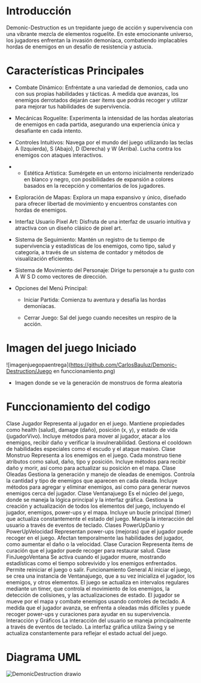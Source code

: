# Introducción

Demonic-Destruction es un trepidante juego de acción y supervivencia con una vibrante mezcla de elementos roguelite. En este emocionante universo, los jugadores enfrentan la invasión demoníaca, combatiendo implacables hordas de enemigos en un desafío de resistencia y astucia.

# Características Principales

- Combate Dinámico: Enfréntate a una variedad de demonios, cada uno con sus propias habilidades y tácticas. A medida que avanzas, los enemigos derrotados dejarán caer ítems que podrás recoger y utilizar para mejorar tus habilidades de supervivencia.
- Mecánicas Roguelite: Experimenta la intensidad de las hordas aleatorias de enemigos en cada partida, asegurando una experiencia única y desafiante en cada intento.
- Controles Intuitivos: Navega por el mundo del juego utilizando las teclas A (Izquierda), S (Abajo), D (Derecha) y W (Arriba). Lucha contra los enemigos con ataques interactivos.
- - Estética Artística: Sumérgete en un entorno inicialmente renderizado en blanco y negro, con posibilidades de expansión a colores basados en la recepción y comentarios de los jugadores.
- Exploración de Mapas: Explora un mapa expansivo y único, diseñado para ofrecer libertad de movimiento y encuentros constantes con hordas de enemigos.
- Interfaz Usuario Pixel Art: Disfruta de una interfaz de usuario intuitiva y atractiva con un diseño clásico de pixel art.
- Sistema de Seguimiento: Mantén un registro de tu tiempo de supervivencia y estadísticas de los enemigos, como tipo, salud y categoría, a través de un sistema de contador y métodos de visualización eficientes.
- Sistema de Movimiento del Personaje: Dirige tu personaje a tu gusto con A W S D como vectores de dirección.

- Opciones del Menú Principal:
  
  - Iniciar Partida: Comienza tu aventura y desafía las hordas demoníacas.

  - Cerrar Juego: Sal del juego cuando necesites un respiro de la acción.
 
 # Imagen del juego Iniciado

 ![imagenjuegopaentrega](https://github.com/CarlosBauluz/Demonic-Destruction/Juego en funccionamiento.png)

 - Imagen donde se ve la generación de monstruos de forma aleatoria

  # Funccionamiento del codigo

  Clase Jugador
  Representa al jugador en el juego.
  Mantiene propiedades como health (salud), damage (daño), posición (x, y), y estado de vida (jugadorVivo).
  Incluye métodos para mover al jugador, atacar a los enemigos, recibir daño y verificar la invulnerabilidad.
  Gestiona el cooldown de habilidades especiales como el escudo y el ataque masivo.
  Clase Monstruo
  Representa a los enemigos en el juego.
  Cada monstruo tiene atributos como salud, daño, tipo y posición.
  Incluye métodos para recibir daño y morir, así como para actualizar su posición en el mapa.
  Clase Oleadas
  Gestiona la generación y manejo de oleadas de enemigos.
  Controla la cantidad y tipo de enemigos que aparecen en cada oleada.
  Incluye métodos para agregar y eliminar enemigos, así como para generar nuevos enemigos cerca del jugador.
  Clase Ventanajuego
  Es el núcleo del juego, donde se maneja la lógica principal y la interfaz gráfica.
  Gestiona la creación y actualización de todos los elementos del juego, incluyendo el jugador, enemigos, power-ups y el mapa.
  Incluye un bucle principal (timer) que actualiza constantemente el estado del juego.
  Maneja la interacción del usuario a través de eventos de teclado.
  Clases PowerUpDanio y PowerUpVelocidad
  Representan power-ups (mejoras) que el jugador puede recoger en el juego.
  Afectan temporalmente las habilidades del jugador, como aumentar el daño o la velocidad.
  Clase Curacion
  Representa ítems de curación que el jugador puede recoger para restaurar salud.
  Clase FinJuegoVentana
  Se activa cuando el jugador muere, mostrando estadísticas como el tiempo sobrevivido y los enemigos enfrentados.
  Permite reiniciar el juego o salir.
  Funcionamiento General
  Al iniciar el juego, se crea una instancia de Ventanajuego, que a su vez inicializa el jugador, los enemigos, y otros elementos.
  El juego se actualiza en intervalos regulares mediante un timer, que controla el movimiento de los enemigos, la detección de colisiones, y las actualizaciones de estado.
  El jugador se mueve por el mapa y combate enemigos usando controles de teclado.
  A medida que el jugador avanza, se enfrenta a oleadas más difíciles y puede recoger power-ups y curaciones para ayudar en su supervivencia.
  Interacción y Gráficos
  La interacción del usuario se maneja principalmente a través de eventos de teclado.
  La interfaz gráfica utiliza Swing y se actualiza constantemente para reflejar el estado actual del juego.

 
 # Diagrama UML

![DemonicDestruction drawio](https://github.com/CarlosBauluz/Demonic-Destruction/assets/145339678/d6a2e4f0-d28d-426f-9b61-821ed39e0632)
